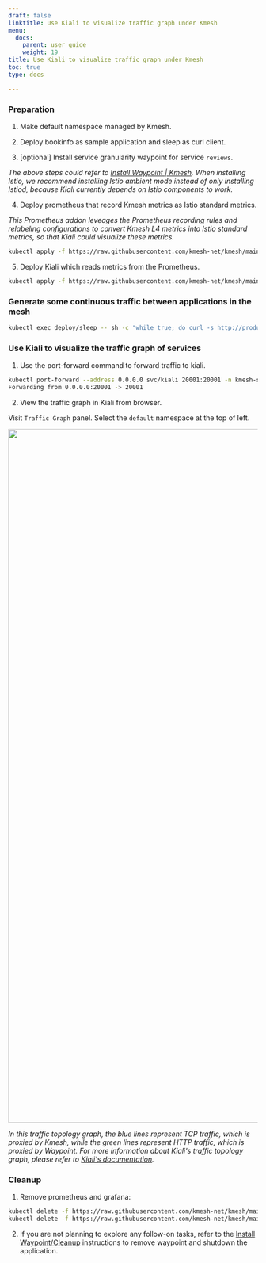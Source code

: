 ```yaml
---
draft: false
linktitle: Use Kiali to visualize traffic graph under Kmesh
menu:
  docs:
    parent: user guide
    weight: 19
title: Use Kiali to visualize traffic graph under Kmesh
toc: true
type: docs

---
```


### Preparation

1. Make default namespace managed by Kmesh.

2. Deploy bookinfo as sample application and sleep as curl client.

3. \[optional\] Install service granularity waypoint for service `reviews`.

*The above steps could refer to [Install Waypoint | Kmesh](https://istio.io/latest/docs/ambient/install/istioctl/). When installing Istio, we recommend installing Istio ambient mode instead of only installing Istiod, because Kiali currently depends on Istio components to work.*

4. Deploy prometheus that record Kmesh metrics as Istio standard metrics.

*This Prometheus addon leveages the Prometheus recording rules and relabeling configurations to convert Kmesh L4 metrics into Istio standard metrics, so that Kiali could visualize these metrics.*

```bash
kubectl apply -f https://raw.githubusercontent.com/kmesh-net/kmesh/main/samples/addons/prometheus_recording_istio.yaml
```

5. Deploy Kiali which reads metrics from the Prometheus.

```bash
kubectl apply -f https://raw.githubusercontent.com/kmesh-net/kmesh/main/samples/addons/kiali.yaml
```

### Generate some continuous traffic between applications in the mesh

```bash
kubectl exec deploy/sleep -- sh -c "while true; do curl -s http://productpage:9080/productpage | grep reviews-v.-; sleep 1; done"
```

### Use Kiali to visualize the traffic graph of services

1. Use the port-forward command to forward traffic to kiali.

```bash
kubectl port-forward --address 0.0.0.0 svc/kiali 20001:20001 -n kmesh-system
Forwarding from 0.0.0.0:20001 -> 20001
```

2. View the traffic graph in Kiali from browser.

Visit `Traffic Graph` panel. Select the `default` namespace at the top of left.

<div align="center">
<img src="/docs/userguide/kiali.png" width="1400" />
</div>

*In this traffic topology graph, the blue lines represent TCP traffic, which is proxied by Kmesh, while the green lines represent HTTP traffic, which is proxied by Waypoint. For more information about Kiali's traffic topology graph, please refer to [Kiali's documentation](https://kiali.io/docs/features/topology/).*

### Cleanup

1. Remove prometheus and grafana:

```bash
kubectl delete -f https://raw.githubusercontent.com/kmesh-net/kmesh/main/samples/addons/prometheus_recording_istio.yaml
kubectl delete -f https://raw.githubusercontent.com/kmesh-net/kmesh/main/samples/addons/kiali.yaml
```

2. If you are not planning to explore any follow-on tasks, refer to the [Install Waypoint/Cleanup](https://kmesh.net/en/docs/userguide/install_waypoint/#cleanup) instructions to remove waypoint and shutdown the application.
